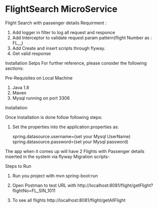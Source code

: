# FlightSearch MicroService

Flight Search with passenger details  Requirment : 
 1. Add logger in filter to log all request and responce
 2. Add Interceptor to validate request param pattern(flight Number as : FL_<ALPHA>_<NUMERIC>)
 3. Add Create and insert scripts through flyway.
 4. Get valid response 
  
Installation Setps
For further reference, please consider the following sections:

Pre-Requisites on Local Machine
   1. Java 1.8
   2. Maven
   3. Mysql running on port 3306

Installation

Once Installation is done follow following steps:

1. Set the properties into the application.properties as:

    spring.datasource.username=(set your Mysql UserName)
    spring.datasource.password=(set your Mysql password)

The app when it comes up will have 2 Flights with Passenger details inserted in the system via flyway Migration scripts-

Steps to Run

1. Run you project with mvn spring-boot:run 

2. Open Postman to test URL with http://localhost:8081/flight/getFlight?flightNo=FL_SIN_1011
   
3. To see all flights  http://localhost:8081/flight/getAllFlight
